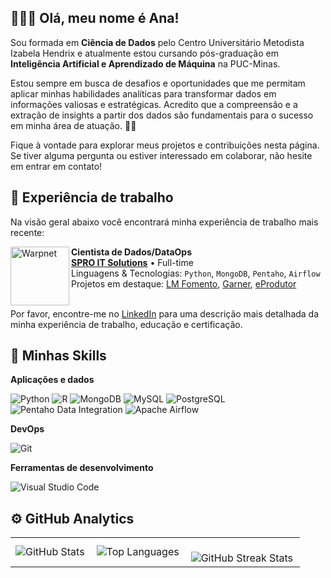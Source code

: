 ## 👩🏻‍💻 Olá, meu nome é Ana!


Sou formada em **Ciência de Dados** pelo Centro Universitário Metodista Izabela Hendrix e atualmente estou cursando pós-graduação em **Inteligência Artificial e Aprendizado de Máquina** na PUC-Minas.

Estou sempre em busca de desafios e oportunidades que me permitam aplicar minhas habilidades analíticas para transformar dados em informações valiosas e estratégicas. Acredito que a compreensão e a extração de insights a partir dos dados são fundamentais para o sucesso em minha área de atuação. 🎲💚
 
Fique à vontade para explorar meus projetos e contribuições nesta página. Se tiver alguma pergunta ou estiver interessado em colaborar, não hesite em entrar em contato!


## 💼 Experiência de trabalho

Na visão geral abaixo você encontrará minha experiência de trabalho mais recente:

[<img align="left" height="94px" width="94px" alt="Warpnet" src="https://github.com/anamariapego/anamariapego/assets/57241391/e09e5324-db07-4fbf-9883-d81a9050011d"/>](https://spro.com.br/)

**Cientista de Dados/DataOps** \
[**SPRO IT Solutions**](https://spro.com.br/) • Full-time \
Linguagens & Tecnologias: `Python`, `MongoDB`, `Pentaho`, `Airflow`\
Projetos em destaque: [LM Fomento](https://spro.com.br/controle-de-proteina-animal/), [Garner](https://spro.com.br/garner/), [eProdutor](https://eprodutor.com.br/)
<br/>
<br/>

Por favor, encontre-me no [LinkedIn](https://www.linkedin.com/in/ana-pego/) para uma descrição mais detalhada da minha experiência de trabalho, educação e certificação.


## 🌟 Minhas Skills

**Aplicações e dados**

![Python](https://img.shields.io/badge/-Python-3776AB?style=flat&logo=Python&logoColor=white)
![R](https://img.shields.io/badge/-R-276DC3?style=flat&logo=R&logoColor=white)
![MongoDB](https://img.shields.io/badge/-MongoDB-47A248?style=flat&logo=MongoDB&logoColor=white)
![MySQL](https://img.shields.io/badge/-MySQL-333333?style=flat&logo=mysql)
![PostgreSQL](https://img.shields.io/badge/-PostgreSQL-336791?style=flat&logo=PostgreSQL&logoColor=white)
![Pentaho Data Integration](https://img.shields.io/badge/-Pentaho%20Data%20Integration-005DAA?style=flat&logo=Pentaho&logoColor=white)
![Apache Airflow](https://img.shields.io/badge/-Apache%20Airflow-017CEE?style=flat&logo=Apache-Airflow&logoColor=white)

**DevOps**

![Git](https://img.shields.io/badge/-Git-333333?style=flat&logo=git)

**Ferramentas de desenvolvimento**

![Visual Studio Code](https://img.shields.io/badge/-Visual%20Studio%20Code-333333?style=flat&logo=visual-studio-code&logoColor=007ACC)


## ⚙️ GitHub Analytics

<table>
  <tr>
    <td>
      <img
        align="left"
        src="https://github-readme-stats-eight-theta.vercel.app/api?username=anamariapego&show_icons=true&theme=vue-dark&include_all_commits=true&count_private=true"
        alt="GitHub Stats"
      />
    </td>
    <td>
      <img
        align="left"
       src="https://github-readme-stats.vercel.app/api/top-langs/?username=anamariapego&theme=vue-dark&hide_border=false&include_all_commits=true&count_private=true&hide_progress=true"
        alt="Top Languages"
      />
    </td>
    <td>
      <br />
      <img
        align="left"
        src="https://github-readme-streak-stats.herokuapp.com/?user=anamariapego&theme=vue-dark&hide_border=false"
        alt="GitHub Streak Stats"
      />
    </td>
  </tr>
</table>

<!--   <tr>
    <td colspan="2" align="center">
      <img
        src="https://github-readme-stats.vercel.app/api/top-langs/?username=anamariapego&theme=vue-dark&hide_border=false&include_all_commits=true&count_private=true&layout=compact"
        alt="Top Languages"
      />
    </td>
  </tr> -->
</table>

